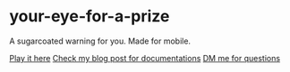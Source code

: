 ﻿# your-eye-for-a-prize
A sugarcoated warning for you.
Made for mobile.

[Play it here](https://eyeprize.netlify.app/)
[Check my blog post for documentations](https://yitingliu97.wordpress.com/?p=3458)
[DM me for questions](https://www.instagram.com/yliu.designs/)

